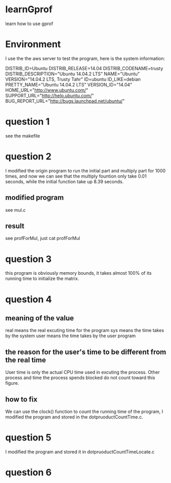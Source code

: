 # learnGprof
learn how to use gprof

# Environment
I use the the aws server to test the program, here is the system information:

DISTRIB_ID=Ubuntu
DISTRIB_RELEASE=14.04
DISTRIB_CODENAME=trusty
DISTRIB_DESCRIPTION="Ubuntu 14.04.2 LTS"
NAME="Ubuntu"
VERSION="14.04.2 LTS, Trusty Tahr"
ID=ubuntu
ID_LIKE=debian
PRETTY_NAME="Ubuntu 14.04.2 LTS"
VERSION_ID="14.04"
HOME_URL="http://www.ubuntu.com/"
SUPPORT_URL="http://help.ubuntu.com/"
BUG_REPORT_URL="http://bugs.launchpad.net/ubuntu/"

# question 1
see the makefile

# question 2
I modified the origin program to run the initial part and multiply part for 1000 times, and now we can see that the multiply fountion only take 0.01 seconds, while the initial function take up 8.39 seconds.

## modified program
see mul.c

## result
see profForMul, just cat profForMul

# question 3
this program is obviously memory bounds, it takes almost 100% of its running time to initialize the matrix.

# question 4
## meaning of the value
real means the real excuting time for the program
sys means the time takes by the system
user means the time takes by the user program

## the reason for the user's time to be different from the real time
User time is only the actual CPU time used in excuting the process. Other process and time the process spends blocked do not count toward this figure.

## how to fix
We can use the clock() function to count the running time of the program, I modified the program and stored in the dotpruoductCountTime.c.

# question 5
I modified the program and stored it in dotpruoductCountTimeLocate.c

# question 6





